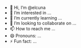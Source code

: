 - 👋 Hi, I’m @elcuna
- 👀 I’m interested in ...
- 🌱 I’m currently learning ...
- 💞️ I’m looking to collaborate on ...
- 📫 How to reach me ...
- 😄 Pronouns: ...
- ⚡ Fun fact: ...

<!---
elcuna/elcuna is a ✨ special ✨ repository because its `README.md` (this file) appears on your GitHub profile.
You can click the Preview link to take a look at your changes.
--->
